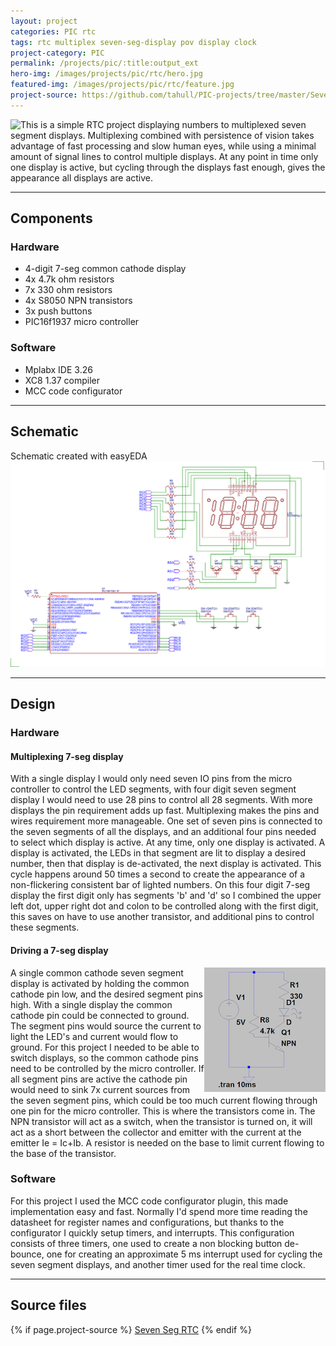 ```yaml
---
layout: project
categories: PIC rtc
tags: rtc multiplex seven-seg-display pov display clock
project-category: PIC
permalink: /projects/pic/:title:output_ext
hero-img: /images/projects/pic/rtc/hero.jpg
featured-img: /images/projects/pic/rtc/feature.jpg
project-source: https://github.com/tahull/PIC-projects/tree/master/Seven_Seg_RTC.X
---
```


<img src="{{ page.featured-img }}" class="img-fluid mr-3" style="float:left;"/>
This is a simple RTC project displaying numbers to multiplexed seven segment displays. Multiplexing combined with persistence of vision takes advantage of fast processing and slow human eyes, while using a minimal amount of signal lines to control multiple displays. At any point in time only one display is active, but cycling through the displays fast enough, gives the appearance all displays are active.

---
## Components
### Hardware
- 4-digit 7-seg common cathode display
- 4x 4.7k ohm resistors
- 7x 330 ohm resistors
- 4x S8050 NPN transistors
- 3x push buttons
- PIC16f1937 micro controller

### Software
- Mplabx IDE 3.26
- XC8 1.37 compiler
- MCC code configurator

---
## Schematic
Schematic created with easyEDA
<img src="/images/projects/pic/rtc/sch.png" class="img-fluid"/>

---
## Design
### Hardware
#### Multiplexing 7-seg display
With a single display I would only need seven IO pins from the micro controller to control the LED segments, with four digit seven segment display I would need to use 28 pins to control all 28 segments. With more displays the pin requirement adds up fast. Multiplexing makes the pins and wires requirement more manageable. One set of seven pins is connected to the seven segments of all the displays, and an additional four pins needed to select which display is active. At any time, only one display is activated. A display is activated, the LEDs in that segment are lit to display a desired number, then that display is de-activated, the next display is activated. This cycle happens around 50 times a second to create the appearance of a non-flickering consistent bar of lighted numbers.
On this four digit 7-seg display the first digit only has segments 'b' and 'd' so I combined the upper left dot, upper right dot and colon to be controlled along with the first digit, this saves on have to use another transistor, and additional pins to control these segments.

#### Driving a 7-seg display
<img src="/images/projects/pic/rtc/npn-cir.png" class="img-fluid" style="float:right;"/>
A single common cathode seven segment display is activated by holding the common cathode pin low, and the desired segment pins high. With a single display the common cathode pin could be connected to ground. The segment pins would source the current to light the LED's and current would flow to ground. For this project I needed to be able to switch displays, so the common cathode pins need to be controlled by the micro controller. If all segment pins are active the cathode pin would need to sink 7x current sources from the seven segment pins, which could be too much current flowing through one pin for the micro controller. This is where the transistors come in. The NPN transistor will act as a switch, when the transistor is turned on, it will act as a short between the collector and emitter with the current at the emitter Ie = Ic+Ib. A resistor is needed on the base to limit current flowing to the base of the transistor.

### Software
For this project I used the MCC code configurator plugin, this made implementation easy and fast.  Normally I'd spend more time reading the datasheet for register names and configurations, but thanks to the configurator I quickly setup timers, and interrupts. This configuration consists of three timers, one used to create a non blocking button de-bounce, one for creating an approximate 5 ms interrupt used for cycling the seven segment displays, and another timer used for the real time clock.

---
## Source files
{% if page.project-source %}
  <a href="{{ page.project-source }}">Seven Seg RTC</a>
{% endif %}
